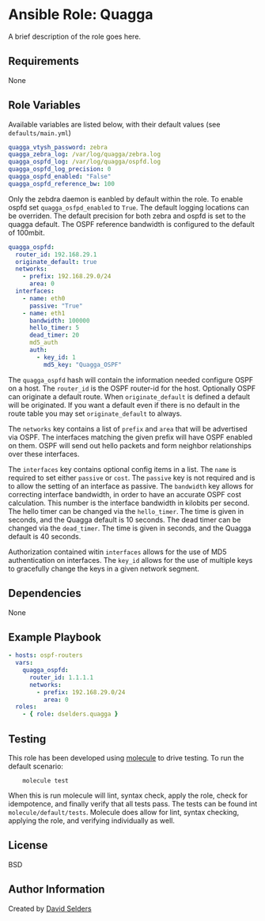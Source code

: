 # Ansible Role: Quagga

A brief description of the role goes here.

## Requirements

None

## Role Variables

Available variables are listed below, with their default values (see `defaults/main.yml`)

```yaml
quagga_vtysh_password: zebra
quagga_zebra_log: /var/log/quagga/zebra.log
quagga_ospfd_log: /var/log/quagga/ospfd.log
quagga_ospfd_log_precision: 0
quagga_ospfd_enabled: "False"
quagga_ospfd_reference_bw: 100
```

Only the zebdra daemon is eanbled by default within the role.  To enable ospfd set `quagga_osfpd_enabled` to `True`.  The default logging locations can be overriden.  The default precision for both zebra and ospfd is set to the quagga default.  The OSPF reference bandwidth is configured to the default of 100mbit.

```yaml
quagga_ospfd:
  router_id: 192.168.29.1
  originate_default: true
  networks:
    - prefix: 192.168.29.0/24
      area: 0
  interfaces:
    - name: eth0
      passive: "True"
    - name: eth1
      bandwidth: 100000
      hello_timer: 5
      dead_timer: 20
      md5_auth
      auth:
        - key_id: 1
          md5_key: "Quagga_OSPF"
```

The `quagga_ospfd` hash will contain the information needed configure OSPF on a host.  The `router_id` is the OSPF router-id for the host.  Optionally OSPF can originate a default route.  When `originate_default` is defined a default will be originated.  If you want a default even if there is no default in the route table you may set `originate_default` to always.

The `networks` key contains a list of `prefix` and `area` that will be advertised via OSPF.  The interfaces matching the given prefix will have OSPF enabled on them.  OSPF will send out hello packets and form neighbor relationships over these interfaces.

The `interfaces` key contains optional config items in a list.  The `name` is required to set either `passive` or `cost`.  The `passive` key is not required and is to allow the setting of an interface as passive.  The `bandwidth` key allows for correcting interface bandwidth, in order to have an accurate OSPF cost calculation.  This number is the interface bandwidth in kilobits per second.  The hello timer can be changed via the `hello_timer`.  The time is given in seconds, and the Quagga default is 10 seconds.  The dead timer can be changed via the `dead_timer`.  The time is given in seconds, and the Quagga default is 40 seconds.

Authorization contained witin `interfaces` allows for the use of MD5 authentication on interfaces.  The `key_id` allows for the use of multiple keys to gracefully change the keys in a given network segment.

## Dependencies

None

## Example Playbook

```yaml
- hosts: ospf-routers
  vars:
    quagga_ospfd:
      router_id: 1.1.1.1
      networks:
        - prefix: 192.168.29.0/24
          area: 0
  roles:
    - { role: dselders.quagga }
```

## Testing

This role has been developed using [molecule](https://molecule.readthedocs.io/en/latest/) to drive testing.  To run the default scenario:

        molecule test

When this is run molecule will lint, syntax check, apply the role, check for idempotence, and finally verify that all tests pass.  The tests can be found int `molecule/default/tests`.  Molecule does allow for lint, syntax checking, applying the role, and verifying individually as well.

## License

BSD

## Author Information

Created by [David Selders](https://github.com/dselders)
